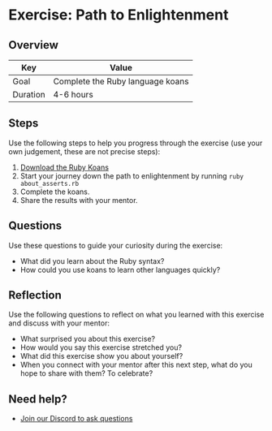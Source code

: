 # Exercise: Path to Enlightenment

## Overview

| Key | Value |
| --- | --- |
| Goal | Complete the Ruby language koans |
| Duration | 4-6 hours |


## Steps

Use the following steps to help you progress through the exercise (use your own judgement, these are not precise steps):

1. [Download the Ruby Koans](http://rubykoans.com)
2. Start your journey down the path to enlightenment by running `ruby about_asserts.rb`
3. Complete the koans.
4. Share the results with your mentor. 

## Questions

Use these questions to guide your curiosity during the exercise:

- What did you learn about the Ruby syntax?
- How could you use koans to learn other languages quickly?

## Reflection

Use the following questions to reflect on what you learned with this exercise and discuss with your mentor:

- What surprised you about this exercise?
- How would you say this exercise stretched you? 
- What did this exercise show you about yourself?
- When you connect with your mentor after this next step, what do you hope to share with them? To celebrate? 

## Need help?

- [Join our Discord to ask questions](https://discord.gg/bDVYvG3Czd)
